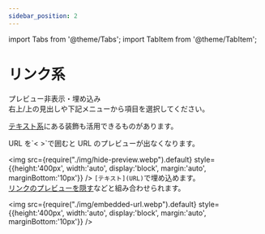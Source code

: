 ```yaml
---
sidebar_position: 2
---
```


import Tabs from '@theme/Tabs';
import TabItem from '@theme/TabItem';

# リンク系

プレビュー非表示・埋め込み   
右上/上の見出しや下記メニューから項目を選択してください。

[テキスト系](./text)にある装飾も活用できるものがあります。

<Tabs>
  <TabItem value="none" label="">
  </TabItem>
  <TabItem value="nopreview" label="プレビュー非表示">
URL を`< >`で囲むと URL のプレビューが出なくなります。

<img src={require("./img/hide-preview.webp").default}
style={{height:'400px', width:'auto', display:'block', margin:'auto', marginBottom:'10px'}} />
  </TabItem>
  <TabItem value="embeded" label="埋め込み">
`[テキスト](URL)`で埋め込めます。  
[リンクのプレビューを隠す](/tutorial/decoration/hide-preview)などと組み合わせられます。

<img src={require("./img/embedded-url.webp").default}
style={{height:'400px', width:'auto', display:'block', margin:'auto', marginBottom:'10px'}} />
  </TabItem>
</Tabs>
